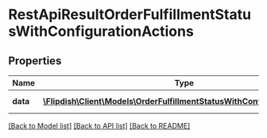 # RestApiResultOrderFulfillmentStatusWithConfigurationActions

## Properties
Name | Type | Description | Notes
------------ | ------------- | ------------- | -------------
**data** | [**\Flipdish\\Client\Models\OrderFulfillmentStatusWithConfigurationActions**](OrderFulfillmentStatusWithConfigurationActions.md) | Generic data object. | 

[[Back to Model list]](../README.md#documentation-for-models) [[Back to API list]](../README.md#documentation-for-api-endpoints) [[Back to README]](../README.md)


